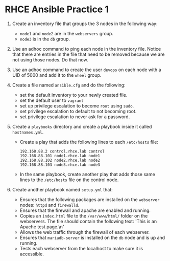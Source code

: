 # RHCE Ansible Practice 1

1. Create an inventory file that groups the 3 nodes in the following way:
    - `node1` and `node2` are in the `webservers` group.
    - `node3` is in the `db` group.
2. Use an adhoc command to ping each node in the inventory file. Notice that there are entries in the file that need to be removed because we are not using those nodes. Do that now.

3. Use an adhoc command to create the user `devops` on each node with a UID of 5000 and add it to the `wheel` group.

4. Create a file named `ansible.cfg` and do the following:
    - set the default inventory to your newly created file.
    - set the default user to `vagrant`
    - set up privilege escalation to become `root` using `sudo`.
    - set privilege escalation to default to not becoming root.
    - set privilege escalation to never ask for a password.

5. Create a `playbooks` directory and create a playbook inside it called `hostnames.yml`.
    - Create a play that adds the following lines to each `/etc/hosts` file:
        ```
        192.168.88.2 control.rhce.lab control
        192.168.88.101 node1.rhce.lab node1
        192.168.88.102 node2.rhce.lab node2
        192.168.88.103 node3.rhce.lab node3
        ```
    - In the same playbook, create another play that adds those same lines to the `/etc/hosts` file on the control node.

6. Create another playbook named `setup.yml` that:
    - Ensures that the following packages are installed on the `webserver` nodes: `httpd` and `firewalld`.
    - Ensures that the firewall and apache are enabled and running.
    - Copies an `index.html` file to the `/var/www/html/` folder on the webservers. The file should contain the following text: 'This is an Apache test page.\n'
    - Allows the web traffic through the firewall of each webserver.
    - Ensures that `mariadb-server` is installed on the `db` node and is up and running.
    - Tests each webserver from the localhost to make sure it is accessible.